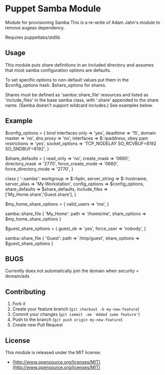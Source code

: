 # Puppet Samba Module

Module for provisioning Samba
This is a re-write of Adam Jahn's module to remove augeas dependency.

Requires puppetlabs/stdlib

## Usage

This module puts share definitions in an included directory and assumes that
most samba configuration options are defaults.

To set specific options to non-default values put them in the $config_options hash.
$share_options for shares.

Shares must be defined as 'samba::share_file' resources and listed as
'include_files' in the base samba class, with '.share' appended to the
share name. (Samba doesn't support wildcard includes.) See examples below.

## Example

  $config_options = {
    bind interfaces only  => 'yes',
    deadtime              => '15',
    domain master         => 'no',
    dns proxy             => 'no',
    interfaces            => $::ipaddress,
    obey pam restrictions => 'yes',
    socket_options        => 'TCP_NODELAY SO_RCVBUF=8192 SO_SNDBUF=8192',
  }

  $share_defaults = {
    read_only            => 'no',
    create_mask          => '0660',
    directory_mask       => '2770',
    force_create_mode    => '0660',
    force_directory_mode => '2770',
  }

  class { '::samba':
    workgroup       => $::fqdn,
    server_string   => $::hostname,
    server_alias    => 'My Workstation',
    config_options  => $config_options,
    share_defaults  => $share_defaults,
    include_files   => ['My_Home.share','Guest.share'],
  }

  $my_home_share_options = {
    valid_users          => 'me',
  }

  samba::share_file { 'My_Home':
    path          => '/home/me',
    share_options => $my_home_share_options
  }

  $guest_share_options = {
    guest_ok    => 'yes',
    force_user  => 'nobody',
  }

  samba::share_file { 'Guest':
    path          => '/tmp/guest',
    share_options => $guest_share_options
  }

## BUGS

Currently does not automatically join the domain when security = domain/ads

## Contributing

1. Fork it
2. Create your feature branch (`git checkout -b my-new-feature`)
3. Commit your changes (`git commit -am 'Added some feature'`)
4. Push to the branch (`git push origin my-new-feature`)
5. Create new Pull Request

## License

This module is released under the MIT license:

* [http://www.opensource.org/licenses/MIT](http://www.opensource.org/licenses/MIT)
